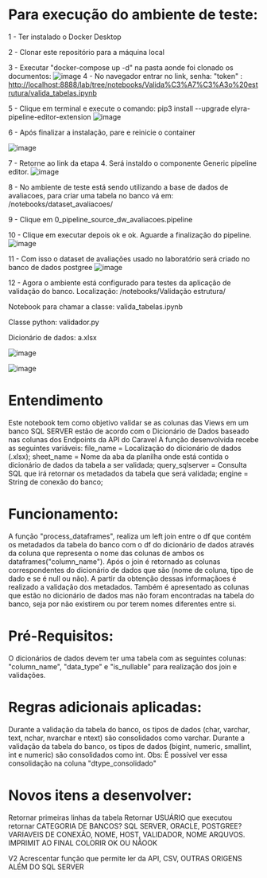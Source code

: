 # Para execução do ambiente de teste:
1 - Ter instalado o Docker Desktop

2 - Clonar este repositório para a máquina local

3 - Executar "docker-compose up -d" na pasta aonde foi clonado os documentos:
![image](https://github.com/matheu-spereira/validador/assets/33911601/8f970f40-d273-4e63-b334-0ca88d2bf715)
4 - No navegador entrar no link, senha: "token" : [http://localhost:8888/lab/tree/notebooks/Valida%C3%A7%C3%A3o%20estrutura/valida_tabelas.ipynb](http://localhost:8888/lab/tree/notebooks)

5 - Clique em terminal e execute o comando: pip3 install --upgrade elyra-pipeline-editor-extension
![image](https://github.com/matheu-spereira/validador/assets/33911601/bff78289-7ef0-4ec8-8f6e-ef3c9cbd8c49)

6 - Após finalizar a instalação, pare e reinicie o container

![image](https://github.com/matheu-spereira/validador/assets/33911601/776f3f27-590c-4925-97ff-19f9044cd40d)

7 - Retorne ao link da etapa 4. Será instaldo o componente Generic pipeline editor.
![image](https://github.com/matheu-spereira/validador/assets/33911601/2e63f64c-1c4f-4af0-a62f-f1f407a28a78)

8 - No ambiente de teste está sendo utilizando a base de dados de avaliacoes, para criar uma tabela no banco vá em: /notebooks/dataset_avaliacoes/

9 - Clique em 0_pipeline_source_dw_avaliacoes.pipeline

10 - Clique em executar depois ok e ok. Aguarde a finalização do pipeline.
![image](https://github.com/matheu-spereira/validador/assets/33911601/357f8da5-d464-4c33-a3db-e6131bb74d42)

11 -  Com isso o dataset de avaliações usado no laboratório será criado no banco de dados postgree
![image](https://github.com/matheu-spereira/validador/assets/33911601/27f5fdf7-0da5-40d5-b380-e1bb1e5f9583)

12 - Agora o ambiente está configurado para testes da aplicação de validação do banco.
Localização: /notebooks/Validação estrutura/

Notebook para chamar a classe: valida_tabelas.ipynb

Classe python: validador.py

Dicionário de dados: a.xlsx

![image](https://github.com/matheu-spereira/validador/assets/33911601/513c5c60-e654-420b-8b55-8af1ef2e2740)

![image](https://github.com/matheu-spereira/validador/assets/33911601/50ad0a06-346a-461f-bc69-b05ebacee7d0)




# Entendimento 
 Este notebook tem como objetivo validar se as colunas das Views em um banco SQL SERVER estão de acordo com o Dicionário de Dados baseado nas colunas dos Endpoints da API do Caravel
 A função desenvolvida recebe as seguintes variáveis:
 file_name = Localização do dicionário de dados (.xlsx);
 sheet_name = Nome da aba da planilha onde está contida o dicionário de dados da tabela a ser validada;
 query_sqlserver = Consulta SQL que irá retornar os metadados da tabela que será validada;
 engine = String de conexão do banco;

# Funcionamento:
 A função "process_dataframes", realiza um left join entre o df que contém os metadados da tabela do banco com o df do dicionário de dados através da coluna que representa o nome das colunas de ambos os dataframes("column_name"). Após o join é retornado as colunas correspondentes do dicionário de dados que são (nome de coluna, tipo de dado e se é null ou não). A partir da obtenção dessas informaçãoes é realizado a validação dos metadados. Também é apresentado as colunas que estão no dicionário de dados mas não foram encontradas na tabela do banco, seja por não existirem ou por terem nomes diferentes entre si.

# Pré-Requisitos:
 O dicionários de dados devem ter uma tabela com as seguintes colunas: "column_name", "data_type" e "is_nullable" para realização dos join e validações.

# Regras adicionais aplicadas:
 Durante a validação da tabela do banco, os tipos de dados (char, varchar, text, nchar, nvarchar e ntext) são consolidados como varchar.
 Durante a validação da tabela do banco, os tipos de dados (bigint, numeric, smallint, int e numeric) são consolidados como int.
 Obs: É possível ver essa consolidação na coluna "dtype_consolidado"

# Novos itens a desenvolver:
Retornar primeiras linhas da tabela
Retornar USUÁRIO que executou
retornar CATEGORIA DE BANCOS? SQL SERVER, ORACLE, POSTGREE?
VARIAVEIS DE CONEXÃO, NOME, HOST, VALIDADOR, NOME ARQUVOS. IMPRIMIT AO FINAL
COLORIR OK OU NÃOOK

V2
Acrescentar função que permite ler da API, CSV, OUTRAS ORIGENS ALÉM DO SQL SERVER
